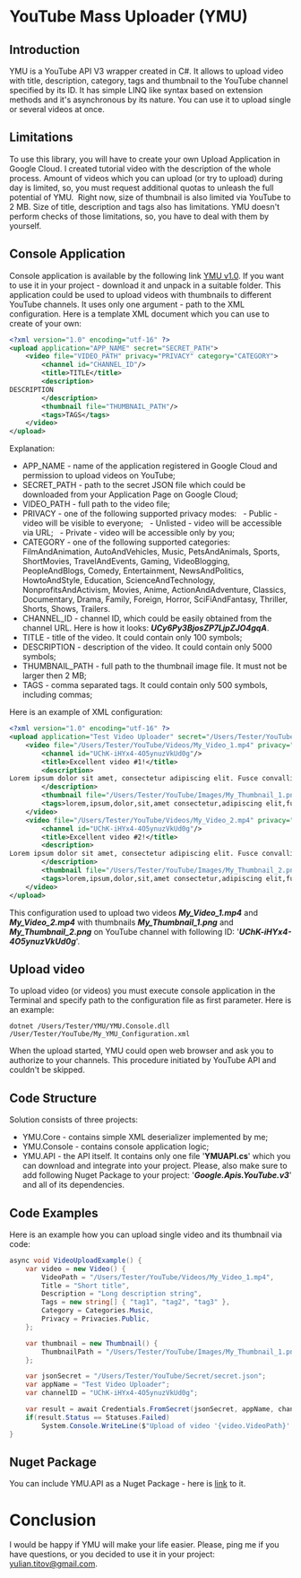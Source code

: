 # YouTube Mass Uploader (YMU)
## Introduction
YMU is a YouTube API V3 wrapper created in C#. It allows to upload video with title, description, category, tags and thumbnail to the YouTube channel specified by its ID. It has simple LINQ like syntax based on extension methods and it's asynchronous by its nature. You can use it to upload single or several videos at once. 
## Limitations
To use this library, you will have to create your own Upload Application in Google Cloud. I created tutorial video with the description of the whole process.
Amount of videos which you can upload (or try to upload) during day is limited, so, you must request additional quotas to unleash the full potential of YMU. 
Right now, size of thumbnail is also limited via YouTube to 2 MB. Size of title, description and tags also has limitations. YMU doesn't perform checks of those limitations, so, you have to deal with them by yourself.
## Console Application
Console application is available by the following link [YMU v1.0](https://drive.google.com/file/d/1UGohzl4tmyR1mUI8Cva-ijrBD0h7-wjA/view?usp=sharing).
If you want to use it in your project - download it and unpack in a suitable folder. This application could be used to upload videos with thumbnails to different YouTube channels. It uses only one argument - path to the XML configuration.
Here is a template XML document which you can use to create of your own:
```XML
<?xml version="1.0" encoding="utf-16" ?>
<upload application="APP_NAME" secret="SECRET_PATH">
    <video file="VIDEO_PATH" privacy="PRIVACY" category="CATEGORY">
        <channel id="CHANNEL_ID"/>
        <title>TITLE</title>
        <description>
DESCRIPTION
        </description>
        <thumbnail file="THUMBNAIL_PATH"/>         
        <tags>TAGS</tags>
    </video>
</upload>
```
Explanation:
- APP_NAME - name of the application registered in Google Cloud and permission to upload videos on YouTube;
- SECRET_PATH - path to the secret JSON file which could be downloaded from your Application Page on Google Cloud;
- VIDEO_PATH - full path to the video file;
- PRIVACY - one of the following supported privacy modes:
  - Public - video will be visible to everyone;
  - Unlisted - video will be accessible via URL;
  - Private - video will be accessible only by you;
- CATEGORY - one of the following supported categories: FilmAndAnimation, AutoAndVehicles, Music, PetsAndAnimals, Sports, ShortMovies, TravelAndEvents, Gaming, VideoBlogging, PeopleAndBlogs, Comedy, Entertainment, NewsAndPolitics, HowtoAndStyle, Education, ScienceAndTechnology, NonprofitsAndActivism, Movies, Anime, ActionAndAdventure, Classics, Documentary, Drama, Family, Foreign, Horror, SciFiAndFantasy, Thriller, Shorts, Shows, Trailers.
- CHANNEL_ID - channel ID, which could be easily obtained from the channel URL. Here is how it looks: ***UCy6Py3BjosZP7LjpZJO4gqA***.
- TITLE - title of the video. It could contain only 100 symbols;
- DESCRIPTION - description of the video. It could contain only 5000 symbols;
- THUMBNAIL_PATH - full path to the thumbnail image file. It must not be larger then 2 MB;
- TAGS - comma separated tags. It could contain only 500 symbols, including commas;

Here is an example of XML configuration:
```XML
<?xml version="1.0" encoding="utf-16" ?>
<upload application="Test Video Uploader" secret="/Users/Tester/YouTube/Secret/secret.json">
    <video file="/Users/Tester/YouTube/Videos/My_Video_1.mp4" privacy="Public" category="Entertainment">
        <channel id="UChK-iHYx4-4O5ynuzVkUd0g"/>
        <title>Excellent video #1!</title>
        <description>
Lorem ipsum dolor sit amet, consectetur adipiscing elit. Fusce convallis eros nunc, vel molestie tortor blandit sed. Vestibulum eget aliquet odio. Integer eu volutpat lacus, vel finibus leo. Mauris non vehicula purus.  
        </description>
        <thumbnail file="/Users/Tester/YouTube/Images/My_Thumbnail_1.png"/>         
        <tags>lorem,ipsum,dolor,sit,amet consectetur,adipiscing elit,fusce convallis eros,nunc vel molestie tortor, blandit sed vestibulum</tags>
    </video>
    <video file="/Users/Tester/YouTube/Videos/My_Video_2.mp4" privacy="Public" category="Entertainment">
        <channel id="UChK-iHYx4-4O5ynuzVkUd0g"/>
        <title>Excellent video #2!</title>
        <description>
Lorem ipsum dolor sit amet, consectetur adipiscing elit. Fusce convallis eros nunc, vel molestie tortor blandit sed. Vestibulum eget aliquet odio. Integer eu volutpat lacus, vel finibus leo. Mauris non vehicula purus.  
        </description>
        <thumbnail file="/Users/Tester/YouTube/Images/My_Thumbnail_2.png"/>         
        <tags>lorem,ipsum,dolor,sit,amet consectetur,adipiscing elit,fusce convallis eros,nunc vel molestie tortor, blandit sed vestibulum</tags>
    </video>  
</upload>
```
This configuration used to upload two videos ***My_Video_1.mp4*** and ***My_Video_2.mp4*** with thumbnails ***My_Thumbnail_1.png*** and ***My_Thumbnail_2.png*** on YouTube channel with following ID: '***UChK-iHYx4-4O5ynuzVkUd0g***'. 
## Upload video
To upload video (or videos) you must execute console application in the Terminal and specify path to the configuration file as first parameter. Here is an example:
```
dotnet /Users/Tester/YMU/YMU.Console.dll /User/Tester/YouTube/My_YMU_Configuration.xml 
```
When the upload started, YMU could open web browser and ask you to authorize to your channels. This procedure initiated by YouTube API and couldn't be skipped.

## Code Structure
Solution consists of three projects:
- YMU.Core - contains simple XML deserializer implemented by me;
- YMU.Console - contains console application logic;
- YMU.API - the API itself. It contains only one file '**YMUAPI.cs**' which you can download and integrate into your project. Please, also make sure to add following Nuget Package to your project: '***Google.Apis.YouTube.v3***' and all of its dependencies.

## Code Examples
Here is an example how you can upload single video and its thumbnail via code:
```C#
async void VideoUploadExample() {
    var video = new Video() {
        VideoPath = "/Users/Tester/YouTube/Videos/My_Video_1.mp4",
        Title = "Short title",
        Description = "Long description string",
        Tags = new string[] { "tag1", "tag2", "tag3" },
        Category = Categories.Music,
        Privacy = Privacies.Public,
    };

    var thumbnail = new Thumbnail() {
        ThumbnailPath = "/Users/Tester/YouTube/Images/My_Thumbnail_1.png",
    };

    var jsonSecret = "/Users/Tester/YouTube/Secret/secret.json";
    var appName = "Test Video Uploader";
    var channelID = "UChK-iHYx4-4O5ynuzVkUd0g";

    var result = await Credentials.FromSecret(jsonSecret, appName, channelID).Authorize().Upload(video).Upload(thumbnail);
    if(result.Status == Statuses.Failed)
        System.Console.WriteLine($"Upload of video '{video.VideoPath}' is  failed due to error: {result.Error}!");
}
```
## Nuget Package
You can include YMU.API as a Nuget Package - here is [link](https://www.nuget.org/packages/YouTube.Mass.Uploader/) to it.
# Conclusion
I would be happy if YMU will make your life easier. Please, ping me if you have questions, or you decided to use it in your project: [yulian.titov@gmail.com](yulian.titov@gmail.com). 
